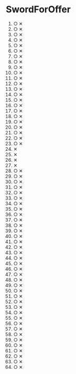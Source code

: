 # SwordForOffer
01. ○ ✕
02. ○ ✕
03. ○ ✕
04. ○ ✕
05. ○ ✕
06. ○ ✕
07. ○ ✕
08. ○ ✕
09. ○ ✕
10. ○ ✕
11. ○ ✕
12. ○ ✕
13. ○ ✕
14. ○ ✕
15. ○ ✕
16. ○ ✕
17. ○ ✕
18. ○ ✕
19. ○ ✕
20. ○ ✕
21. ○ ✕
22. ○ ✕
23. ○ ✕
24. ✕
25. ✕
26. ✕
27. ✕
28. ○ ✕
29. ○ ✕
30. ○ ✕
31. ○ ✕
32. ○ ✕
33. ○ ✕
34. ○ ✕
1. ○ ✕
1. ○ ✕
1. ○ ✕
1. ○ ✕
1. ○ ✕
1. ○ ✕
1. ○ ✕
1. ○ ✕
1. ○ ✕
1. ○ ✕
1. ○ ✕
1. ○ ✕
1. ○ ✕
1. ○ ✕
1. ○ ✕
1. ○ ✕
1. ○ ✕
1. ○ ✕
1. ○ ✕
1. ○ ✕
1. ○ ✕
1. ○ ✕
1. ○ ✕
1. ○ ✕
1. ○ ✕
1. ○ ✕
1. ○ ✕
1. ○ ✕
1. ○ ✕
1. ○ ✕



